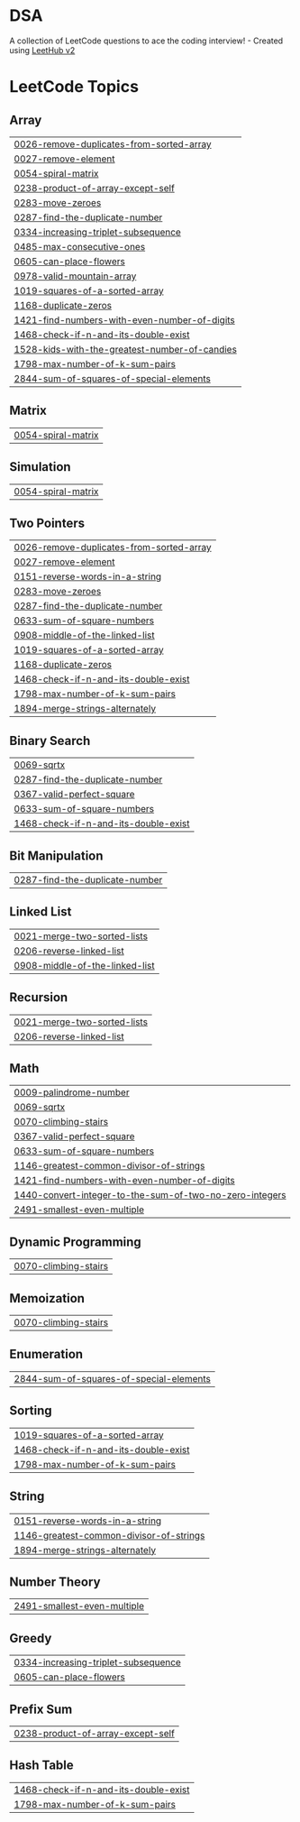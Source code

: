 # DSA
A collection of LeetCode questions to ace the coding interview! - Created using [LeetHub v2](https://github.com/arunbhardwaj/LeetHub-2.0)

<!---LeetCode Topics Start-->
# LeetCode Topics
## Array
|  |
| ------- |
| [0026-remove-duplicates-from-sorted-array](https://github.com/itsakshatsinghh/DSA/tree/master/0026-remove-duplicates-from-sorted-array) |
| [0027-remove-element](https://github.com/itsakshatsinghh/DSA/tree/master/0027-remove-element) |
| [0054-spiral-matrix](https://github.com/itsakshatsinghh/DSA/tree/master/0054-spiral-matrix) |
| [0238-product-of-array-except-self](https://github.com/itsakshatsinghh/DSA/tree/master/0238-product-of-array-except-self) |
| [0283-move-zeroes](https://github.com/itsakshatsinghh/DSA/tree/master/0283-move-zeroes) |
| [0287-find-the-duplicate-number](https://github.com/itsakshatsinghh/DSA/tree/master/0287-find-the-duplicate-number) |
| [0334-increasing-triplet-subsequence](https://github.com/itsakshatsinghh/DSA/tree/master/0334-increasing-triplet-subsequence) |
| [0485-max-consecutive-ones](https://github.com/itsakshatsinghh/DSA/tree/master/0485-max-consecutive-ones) |
| [0605-can-place-flowers](https://github.com/itsakshatsinghh/DSA/tree/master/0605-can-place-flowers) |
| [0978-valid-mountain-array](https://github.com/itsakshatsinghh/DSA/tree/master/0978-valid-mountain-array) |
| [1019-squares-of-a-sorted-array](https://github.com/itsakshatsinghh/DSA/tree/master/1019-squares-of-a-sorted-array) |
| [1168-duplicate-zeros](https://github.com/itsakshatsinghh/DSA/tree/master/1168-duplicate-zeros) |
| [1421-find-numbers-with-even-number-of-digits](https://github.com/itsakshatsinghh/DSA/tree/master/1421-find-numbers-with-even-number-of-digits) |
| [1468-check-if-n-and-its-double-exist](https://github.com/itsakshatsinghh/DSA/tree/master/1468-check-if-n-and-its-double-exist) |
| [1528-kids-with-the-greatest-number-of-candies](https://github.com/itsakshatsinghh/DSA/tree/master/1528-kids-with-the-greatest-number-of-candies) |
| [1798-max-number-of-k-sum-pairs](https://github.com/itsakshatsinghh/DSA/tree/master/1798-max-number-of-k-sum-pairs) |
| [2844-sum-of-squares-of-special-elements](https://github.com/itsakshatsinghh/DSA/tree/master/2844-sum-of-squares-of-special-elements) |
## Matrix
|  |
| ------- |
| [0054-spiral-matrix](https://github.com/itsakshatsinghh/DSA/tree/master/0054-spiral-matrix) |
## Simulation
|  |
| ------- |
| [0054-spiral-matrix](https://github.com/itsakshatsinghh/DSA/tree/master/0054-spiral-matrix) |
## Two Pointers
|  |
| ------- |
| [0026-remove-duplicates-from-sorted-array](https://github.com/itsakshatsinghh/DSA/tree/master/0026-remove-duplicates-from-sorted-array) |
| [0027-remove-element](https://github.com/itsakshatsinghh/DSA/tree/master/0027-remove-element) |
| [0151-reverse-words-in-a-string](https://github.com/itsakshatsinghh/DSA/tree/master/0151-reverse-words-in-a-string) |
| [0283-move-zeroes](https://github.com/itsakshatsinghh/DSA/tree/master/0283-move-zeroes) |
| [0287-find-the-duplicate-number](https://github.com/itsakshatsinghh/DSA/tree/master/0287-find-the-duplicate-number) |
| [0633-sum-of-square-numbers](https://github.com/itsakshatsinghh/DSA/tree/master/0633-sum-of-square-numbers) |
| [0908-middle-of-the-linked-list](https://github.com/itsakshatsinghh/DSA/tree/master/0908-middle-of-the-linked-list) |
| [1019-squares-of-a-sorted-array](https://github.com/itsakshatsinghh/DSA/tree/master/1019-squares-of-a-sorted-array) |
| [1168-duplicate-zeros](https://github.com/itsakshatsinghh/DSA/tree/master/1168-duplicate-zeros) |
| [1468-check-if-n-and-its-double-exist](https://github.com/itsakshatsinghh/DSA/tree/master/1468-check-if-n-and-its-double-exist) |
| [1798-max-number-of-k-sum-pairs](https://github.com/itsakshatsinghh/DSA/tree/master/1798-max-number-of-k-sum-pairs) |
| [1894-merge-strings-alternately](https://github.com/itsakshatsinghh/DSA/tree/master/1894-merge-strings-alternately) |
## Binary Search
|  |
| ------- |
| [0069-sqrtx](https://github.com/itsakshatsinghh/DSA/tree/master/0069-sqrtx) |
| [0287-find-the-duplicate-number](https://github.com/itsakshatsinghh/DSA/tree/master/0287-find-the-duplicate-number) |
| [0367-valid-perfect-square](https://github.com/itsakshatsinghh/DSA/tree/master/0367-valid-perfect-square) |
| [0633-sum-of-square-numbers](https://github.com/itsakshatsinghh/DSA/tree/master/0633-sum-of-square-numbers) |
| [1468-check-if-n-and-its-double-exist](https://github.com/itsakshatsinghh/DSA/tree/master/1468-check-if-n-and-its-double-exist) |
## Bit Manipulation
|  |
| ------- |
| [0287-find-the-duplicate-number](https://github.com/itsakshatsinghh/DSA/tree/master/0287-find-the-duplicate-number) |
## Linked List
|  |
| ------- |
| [0021-merge-two-sorted-lists](https://github.com/itsakshatsinghh/DSA/tree/master/0021-merge-two-sorted-lists) |
| [0206-reverse-linked-list](https://github.com/itsakshatsinghh/DSA/tree/master/0206-reverse-linked-list) |
| [0908-middle-of-the-linked-list](https://github.com/itsakshatsinghh/DSA/tree/master/0908-middle-of-the-linked-list) |
## Recursion
|  |
| ------- |
| [0021-merge-two-sorted-lists](https://github.com/itsakshatsinghh/DSA/tree/master/0021-merge-two-sorted-lists) |
| [0206-reverse-linked-list](https://github.com/itsakshatsinghh/DSA/tree/master/0206-reverse-linked-list) |
## Math
|  |
| ------- |
| [0009-palindrome-number](https://github.com/itsakshatsinghh/DSA/tree/master/0009-palindrome-number) |
| [0069-sqrtx](https://github.com/itsakshatsinghh/DSA/tree/master/0069-sqrtx) |
| [0070-climbing-stairs](https://github.com/itsakshatsinghh/DSA/tree/master/0070-climbing-stairs) |
| [0367-valid-perfect-square](https://github.com/itsakshatsinghh/DSA/tree/master/0367-valid-perfect-square) |
| [0633-sum-of-square-numbers](https://github.com/itsakshatsinghh/DSA/tree/master/0633-sum-of-square-numbers) |
| [1146-greatest-common-divisor-of-strings](https://github.com/itsakshatsinghh/DSA/tree/master/1146-greatest-common-divisor-of-strings) |
| [1421-find-numbers-with-even-number-of-digits](https://github.com/itsakshatsinghh/DSA/tree/master/1421-find-numbers-with-even-number-of-digits) |
| [1440-convert-integer-to-the-sum-of-two-no-zero-integers](https://github.com/itsakshatsinghh/DSA/tree/master/1440-convert-integer-to-the-sum-of-two-no-zero-integers) |
| [2491-smallest-even-multiple](https://github.com/itsakshatsinghh/DSA/tree/master/2491-smallest-even-multiple) |
## Dynamic Programming
|  |
| ------- |
| [0070-climbing-stairs](https://github.com/itsakshatsinghh/DSA/tree/master/0070-climbing-stairs) |
## Memoization
|  |
| ------- |
| [0070-climbing-stairs](https://github.com/itsakshatsinghh/DSA/tree/master/0070-climbing-stairs) |
## Enumeration
|  |
| ------- |
| [2844-sum-of-squares-of-special-elements](https://github.com/itsakshatsinghh/DSA/tree/master/2844-sum-of-squares-of-special-elements) |
## Sorting
|  |
| ------- |
| [1019-squares-of-a-sorted-array](https://github.com/itsakshatsinghh/DSA/tree/master/1019-squares-of-a-sorted-array) |
| [1468-check-if-n-and-its-double-exist](https://github.com/itsakshatsinghh/DSA/tree/master/1468-check-if-n-and-its-double-exist) |
| [1798-max-number-of-k-sum-pairs](https://github.com/itsakshatsinghh/DSA/tree/master/1798-max-number-of-k-sum-pairs) |
## String
|  |
| ------- |
| [0151-reverse-words-in-a-string](https://github.com/itsakshatsinghh/DSA/tree/master/0151-reverse-words-in-a-string) |
| [1146-greatest-common-divisor-of-strings](https://github.com/itsakshatsinghh/DSA/tree/master/1146-greatest-common-divisor-of-strings) |
| [1894-merge-strings-alternately](https://github.com/itsakshatsinghh/DSA/tree/master/1894-merge-strings-alternately) |
## Number Theory
|  |
| ------- |
| [2491-smallest-even-multiple](https://github.com/itsakshatsinghh/DSA/tree/master/2491-smallest-even-multiple) |
## Greedy
|  |
| ------- |
| [0334-increasing-triplet-subsequence](https://github.com/itsakshatsinghh/DSA/tree/master/0334-increasing-triplet-subsequence) |
| [0605-can-place-flowers](https://github.com/itsakshatsinghh/DSA/tree/master/0605-can-place-flowers) |
## Prefix Sum
|  |
| ------- |
| [0238-product-of-array-except-self](https://github.com/itsakshatsinghh/DSA/tree/master/0238-product-of-array-except-self) |
## Hash Table
|  |
| ------- |
| [1468-check-if-n-and-its-double-exist](https://github.com/itsakshatsinghh/DSA/tree/master/1468-check-if-n-and-its-double-exist) |
| [1798-max-number-of-k-sum-pairs](https://github.com/itsakshatsinghh/DSA/tree/master/1798-max-number-of-k-sum-pairs) |
<!---LeetCode Topics End-->